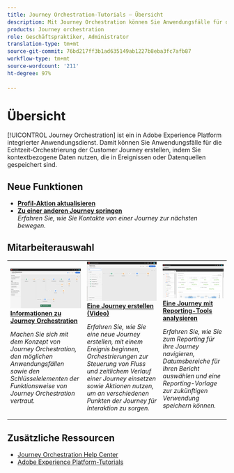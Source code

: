 ```yaml
---
title: Journey Orchestration-Tutorials – Übersicht
description: Mit Journey Orchestration können Sie Anwendungsfälle für die Echtzeit-Orchestrierung der Customer Journey erstellen, indem Sie kontextbezogene Daten nutzen, die in Ereignissen oder Datenquellen gespeichert sind.
products: Journey orchestration
role: Geschäftspraktiker, Administrator
translation-type: tm+mt
source-git-commit: 76bd217ff3b1ad635149ab1227b8eba3fc7afb87
workflow-type: tm+mt
source-wordcount: '211'
ht-degree: 97%

---
```



# Übersicht

[!UICONTROL Journey Orchestration] ist ein in Adobe Experience Platform integrierter Anwendungsdienst. Damit können Sie Anwendungsfälle für die Echtzeit-Orchestrierung der Customer Journey erstellen, indem Sie kontextbezogene Daten nutzen, die in Ereignissen oder Datenquellen gespeichert sind.

## Neue Funktionen

* **[Profil-Aktion aktualisieren](/help/building-a-journey/update-profile-action.md)**
* **[Zu einer anderen Journey springen](/help/building-a-journey/jumping-to-another-journey.md)**
   <br>
   *Erfahren Sie, wie Sie Kontakte von einer Journey zur nächsten bewegen.*

## Mitarbeiterauswahl

<table>
<tr>
  <td>
    <a href="./understanding-journey-orchestration.md">
      <img alt="Informationen zu Journey Orchestration" src="./assets/journey-orchestration-example.png"/>
    </a>
    <div>
      <a href="./understanding-journey-orchestration.md">
    <strong>Informationen zu Journey Orchestration</strong>
    </a>
    </div>
    <p>
    <em>Machen Sie sich mit dem Konzept von Journey Orchestration, den möglichen Anwendungsfällen sowie den Schlüsselelementen der Funktionsweise von Journey Orchestration vertraut.</em>
    <p>
  </td>
  <td>
    <a href="./building-a-journey/creating-a-journey.md">
        <img alt="Eine Journey erstellen (Video)" src="./assets/journey34.png"/>
    </a>
    <div>
      <a href="./building-a-journey/creating-a-journey.md">
    <strong>Eine Journey erstellen (Video)</strong>
    </a>
    </div>
    <p>
    <em>Erfahren Sie, wie Sie eine neue Journey erstellen, mit einem Ereignis beginnen, Orchestrierungen zur Steuerung von Fluss und zeitlichem Verlauf einer Journey einsetzen sowie Aktionen nutzen, um an verschiedenen Punkten der Journey für Interaktion zu sorgen.</em>
    <p>
  </td>
  <td>
   <a href="./analyze-a-journey-via-reporting-tools.md">
      <img alt="Eine Journey mit Reporting-Tools analysieren" src="./assets/dynamic_report_journey_8.png" />
    </a>
    <div>
      <a href="./analyze-a-journey-via-reporting-tools.md">
    <strong>Eine Journey mit Reporting-Tools analysieren</strong>
    </a>
    </div>
    <p>
    <em>Erfahren Sie, wie Sie zum Reporting für Ihre Journey navigieren, Datumsbereiche für Ihren Bericht auswählen und eine Reporting-Vorlage zur zukünftigen Verwendung speichern können. </em>
    <p>
  </td>
</tr>
</table>

## Zusätzliche Ressourcen

* [Journey Orchestration Help Center](https://docs.adobe.com/content/help/de-DE/journeys/using/journey-orchestration-home.html)
* [Adobe Experience Platform-Tutorials](https://docs.adobe.com/content/help/de-DE/platform-learn/tutorials/overview.html)

